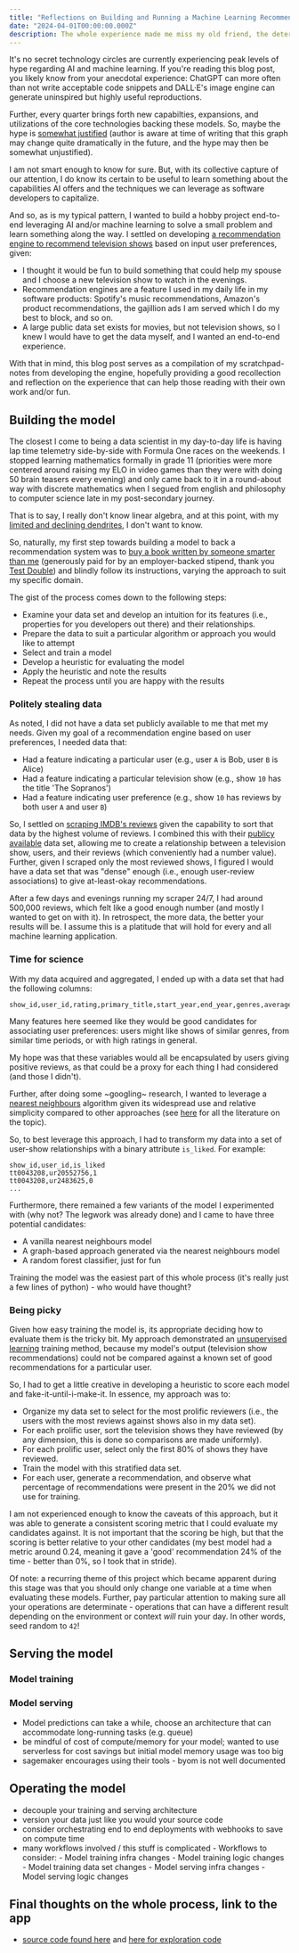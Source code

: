 ```yaml
---
title: "Reflections on Building and Running a Machine Learning Recommendation System as a Web Service in AWS"
date: "2024-04-01T00:00:00.000Z"
description: The whole experience made me miss my old friend, the determinate 'if' statement. Read about my experience building, serving, and operating a machine-learning dependent web service. 
---
```


It's no secret technology circles are currently experiencing peak levels of hype regarding AI and machine learning.
If you're reading this blog post, you likely know from your anecdotal experience: ChatGPT can more often than not write acceptable code snippets and DALL·E's image engine can generate uninspired but highly useful reproductions.

Further, every quarter brings forth new capabilties, expansions, and utilizations of the core technologies backing these models.
So, maybe the hype is [somewhat justified](https://www.google.com/finance/quote/NVDA:NASDAQ?window=6M) (author is aware at time of writing that this graph may change quite dramatically in the future, and the hype may then be somewhat unjustified).

I am not smart enough to know for sure.
But, with its collective capture of our attention, I do know its certain to be useful to learn something about the capabilities AI offers and the techniques we can leverage as software developers to capitalize. 

And so, as is my typical pattern, I wanted to build a hobby project end-to-end leveraging AI and/or machine learning to solve a small problem and learn something along the way. I settled on developing [a recommendation engine to recommend television shows](https://canihasashowplz.com/) based on input user preferences, given:

- I thought it would be fun to build something that could help my spouse and I choose a new television show to watch in the evenings.
- Recommendation engines are a feature I used in my daily life in my software products: Spotify's music recommendations, Amazon's product recommendations, the gajillion ads I am served which I do my best to block, and so on.
- A large public data set exists for movies, but not television shows, so I knew I would have to get the data myself, and I wanted an end-to-end experience.

With that in mind, this blog post serves as a compilation of my scratchpad-notes from developing the engine, hopefully providing a good recollection and reflection on the experience that can help those reading with their own work and/or fun.

## Building the model

The closest I come to being a data scientist in my day-to-day life is having lap time telemetry side-by-side with Formula One races on the weekends.
I stopped learning mathematics formally in grade 11 (priorities were more centered around raising my ELO in video games than they were with doing 50 brain teasers every evening) and only came back to it in a round-about way with discrete mathematics when I segued from english and philosophy to computer science late in my post-secondary journey.

That is to say, I really don't know linear algebra, and at this point, with my [limited and declining dendrites](https://www.ncbi.nlm.nih.gov/pmc/articles/PMC4906299/), I don't want to know.

So, naturally, my first step towards building a model to back a recommendation system was to [buy a book written by someone smarter than me](https://www.amazon.ca/Hands-Machine-Learning-Scikit-Learn-TensorFlow/dp/1491962291) (generously paid for by an employer-backed stipend, thank you [Test Double](https://testdouble.com/)) and blindly follow its instructions, varying the approach to suit my specific domain.

The gist of the process comes down to the following steps:
- Examine your data set and develop an intuition for its features (i.e., properties for you developers out there) and their relationships.
- Prepare the data to suit a particular algorithm or approach you would like to attempt
- Select and train a model
- Develop a heuristic for evaluating the model
- Apply the heuristic and note the results
- Repeat the process until you are happy with the results

### Politely stealing data

As noted, I did not have a data set publicly available to me that met my needs.
Given my goal of a recommendation engine based on user preferences, I needed data that:
- Had a feature indicating a particular user (e.g., user `A` is Bob, user `B` is Alice)
- Had a feature indicating a particular television show (e.g., show `10` has the title 'The Sopranos')
- Had a feature indicating user preference (e.g., show `10` has reviews by both user `A` and user `B`)

So, I settled on [scraping IMDB's reviews](https://github.com/laaksomavrick/tv-show-recommender-exploration/blob/main/data/ratings/ratings/spiders/ratings_spider.py) given the capability to sort that data by the highest volume of reviews.
I combined this with their [publicy available](https://developer.imdb.com/non-commercial-datasets/) data set, allowing me to create a relationship between a television show, users, and their reviews (which conveniently had a number value).
Further, given I scraped only the most reviewed shows, I figured I would have a data set that was "dense" enough (i.e., enough user-review associations) to give at-least-okay recommendations.

After a few days and evenings running my scraper 24/7, I had around 500,000 reviews, which felt like a good enough number (and mostly I wanted to get on with it).
In retrospect, the more data, the better your results will be.
I assume this is a platitude that will hold for every and all machine learning application. 

### Time for science

With my data acquired and aggregated, I ended up with a data set that had the following columns:

```csv
show_id,user_id,rating,primary_title,start_year,end_year,genres,average_rating,num_votes
```

Many features here seemed like they would be good candidates for associating user preferences: users might like shows of similar genres, from similar time periods, or with high ratings in general.

My hope was that these variables would all be encapsulated by users giving positive reviews, as that could be a proxy for each thing I had considered (and those I didn't).

Further, after doing some ~googling~ research, I wanted to leverage a [nearest neighbours](https://scikit-learn.org/stable/modules/neighbors.html) algorithm given its widespread use and relative simplicity compared to other approaches (see [here](https://scholar.google.ca/scholar?q=nearest+neighbor+algorithm+for+recommendation+system&hl=en&as_sdt=0&as_vis=1&oi=scholart) for all the literature on the topic).

So, to best leverage this approach,  I had to transform my data into a set of user-show relationships with a binary attribute `is_liked`. For example:

```csv
show_id,user_id,is_liked
tt0043208,ur20552756,1
tt0043208,ur2483625,0
...
```

Furthermore, there remained a few variants of the model I experimented with (why not? The legwork was already done) and I came to have three potential candidates:
- A vanilla nearest neighbours model
- A graph-based approach generated via the nearest neighbours model
- A random forest classifier, just for fun

Training the model was the easiest part of this whole process (it's really just a few lines of python) - who would have thought?

### Being picky

Given how easy training the model is, its appropriate deciding how to evaluate them is the tricky bit.
My approach demonstrated an [unsupervised learning](https://en.wikipedia.org/wiki/Unsupervised_learning) training method, because my model's output (television show recommendations) could not be compared against a known set of good recommendations for a particular user.

So, I had to get a little creative in developing a heuristic to score each model and fake-it-until-i-make-it.
In essence, my approach was to:
- Organize my data set to select for the most prolific reviewers (i.e., the users with the most reviews against shows also in my data set).
- For each prolific user, sort the television shows they have reviewed (by any dimension, this is done so comparisons are made uniformly).
- For each prolific user, select only the first 80% of shows they have reviewed.
- Train the model with this stratified data set.
- For each user, generate a recommendation, and observe what percentage of recommendations were present in the 20% we did not use for training.

I am not experienced enough to know the caveats of this approach, but it was able to generate a consistent scoring metric that I could evaluate my candidates against.
It is not important that the scoring be high, but that the scoring is better relative to your other candidates (my best model had a metric around 0.24, meaning it gave a 'good' recommendation 24% of the time - better than 0%, so I took that in stride). 

Of note: a recurring theme of this project which became apparent during this stage was that you should only change one variable at a time when evaluating these models.
Further, pay particular attention to making sure all your operations are determinate - operations that can have a different result depending on the environment or context _will_ ruin your day.
In other words, seed random to `42`!

## Serving the model

### Model training

### Model serving

- Model predictions can take a while, choose an architecture that can accommodate long-running tasks (e.g. queue)
- be mindful of cost of compute/memory for your model; wanted to use serverless for cost savings but initial model memory usage was too big
- sagemaker encourages using their tools - byom is not well documented 

## Operating the model
- decouple your training and serving architecture 
- version your data just like you would your source code
- consider orchestrating end to end deployments with webhooks to save on compute time
- many workflows involved / this stuff is complicated 
        - Workflows to consider:
            - Model training infra changes
            - Model training logic changes
            - Model training data set changes
            - Model serving infra changes
            - Model serving logic changes

## Final thoughts on the whole process, link to the app

- [source code found here](https://github.com/laaksomavrick/canihasashowplz) and [here for exploration code](https://github.com/laaksomavrick/tv-show-recommender-exploration)
